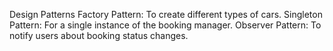 Design Patterns
Factory Pattern: To create different types of cars.
Singleton Pattern: For a single instance of the booking manager.
Observer Pattern: To notify users about booking status changes.